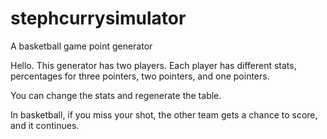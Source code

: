 # stephcurrysimulator
A basketball game point generator

Hello. This generator has two players. Each player has different stats, percentages for three pointers,
two pointers, and one pointers.

You can change the stats and regenerate the table.

In basketball, if you miss your shot, the other team gets a chance to score, and it continues.
